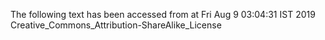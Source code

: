 The following text has been accessed from at Fri Aug 9 03:04:31 IST 2019
Creative_Commons_Attribution-ShareAlike_License

